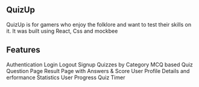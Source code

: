## QuizUp

QuizUp is for gamers who enjoy the folklore and want to test their skills on it.
It was built using React, Css and mockbee

## Features

Authentication
Login
Logout
Signup
Quizzes by Category
MCQ based Quiz Question Page
Result Page with Answers & Score
User Profile Details and erformance Statistics
User Progress
Quiz Timer
